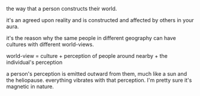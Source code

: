 the way that a person constructs their world.

it's an agreed upon reality and is constructed and affected by others in your aura.

it's the reason why the same people in different geography can have cultures with different world-views.

world-view = culture + perception of people around nearby + the individual's perception

a person's perception is emitted outward from them, much like a sun and the heliopause. everything vibrates with that perception. I'm pretty sure it's magnetic in nature.
